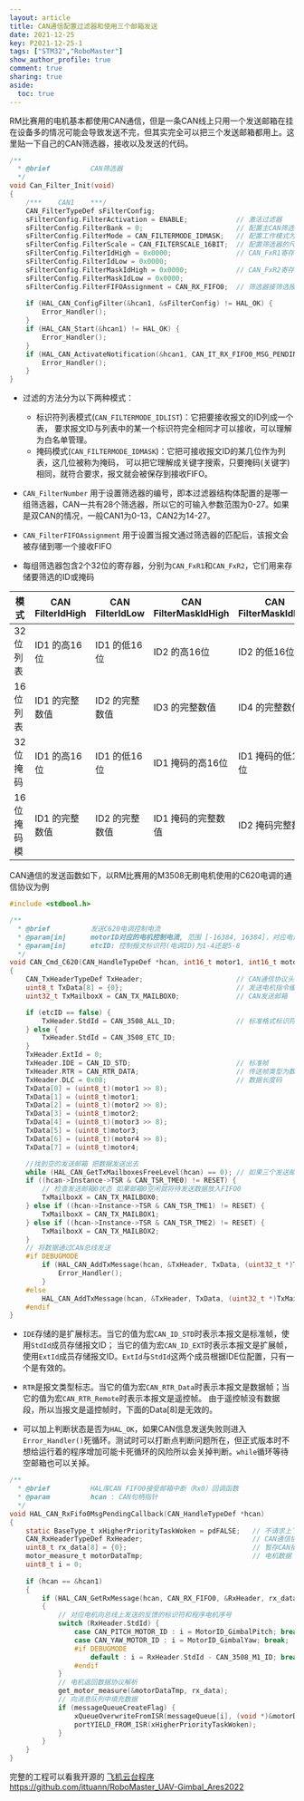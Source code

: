 ```yaml
---
layout: article
title: CAN通信配置过滤器和使用三个邮箱发送
date: 2021-12-25
key: P2021-12-25-1
tags: ["STM32","RoboMaster"]
show_author_profile: true
comment: true
sharing: true
aside:
  toc: true
---
```


RM比赛用的电机基本都使用CAN通信，但是一条CAN线上只用一个发送邮箱在挂在设备多的情况可能会导致发送不完，但其实完全可以把三个发送邮箱都用上。这里贴一下自己的CAN筛选器，接收以及发送的代码。

<!--more-->

```c
/**
  * @brief          CAN筛选器
  */
void Can_Filter_Init(void)
{
	/***	CAN1	***/
    CAN_FilterTypeDef sFilterConfig;
	sFilterConfig.FilterActivation = ENABLE;			// 激活过滤器
	sFilterConfig.FilterBank = 0;						// 配置主CAN筛选器组编号
	sFilterConfig.FilterMode = CAN_FILTERMODE_IDMASK;	// 配置工作模式为列表模式
	sFilterConfig.FilterScale = CAN_FILTERSCALE_16BIT;	// 配置筛选器的尺度为16位长
	sFilterConfig.FilterIdHigh = 0x0000;				// CAN_FxR1寄存器
	sFilterConfig.FilterIdLow = 0x0000;
	sFilterConfig.FilterMaskIdHigh = 0x0000;			// CAN_FxR2寄存器
	sFilterConfig.FilterMaskIdLow = 0x0000;
	sFilterConfig.FilterFIFOAssignment = CAN_RX_FIFO0;	// 筛选器接筛选报文关联到FIFO0
	
	if (HAL_CAN_ConfigFilter(&hcan1, &sFilterConfig) != HAL_OK) {						// 配置CAN1接收筛选过滤器
		Error_Handler();
	}
	if (HAL_CAN_Start(&hcan1) != HAL_OK) {												// 开启CAN1
		Error_Handler();
	}
	if (HAL_CAN_ActivateNotification(&hcan1, CAN_IT_RX_FIFO0_MSG_PENDING) != HAL_OK) {	// 开启CAN1的FIFO0接收中断
		Error_Handler();
	}
}
```

- 过滤的方法分为以下两种模式：
  - 标识符列表模式(`CAN_FILTERMODE_IDLIST`)：它把要接收报文的ID列成一个表， 要求报文ID与列表中的某一个标识符完全相同才可以接收，可以理解为白名单管理。
  - 掩码模式(`CAN_FILTERMODE_IDMASK`)：它把可接收报文ID的某几位作为列表，这几位被称为掩码， 可以把它理解成关键字搜索，只要掩码(关键字)相同，就符合要求，报文就会被保存到接收FIFO。
- `CAN_FilterNumber` 用于设置筛选器的编号，即本过滤器结构体配置的是哪一组筛选器，CAN一共有28个筛选器，所以它的可输入参数范围为0-27。如果是双CAN的情况，一般CAN1为0-13，CAN2为14-27。
- `CAN_FilterFIFOAssignment` 用于设置当报文通过筛选器的匹配后，该报文会被存储到哪一个接收FIFO

- 每组筛选器包含2个32位的寄存器，分别为`CAN_FxR1`和`CAN_FxR2`，它们用来存储要筛选的ID或掩码

| 模式       | CAN FilterldHigh | CAN FilterldLow | CAN FilterMaskIdHigh | CAN FilterMaskIdLow |
| ---------- | ---------------- | --------------- | -------------------- | ------------------- |
| 32位列表   | ID1 的高16位     | ID1 的低16位    | ID2 的高16位         | ID2 的低16位        |
| 16位列表   | ID1 的完整数值   | ID2 的完整数值  | ID3 的完整数值       | ID4 的完整数值      |
| 32位掩码   | ID1 的高16位     | ID1 的低16位    | ID1 掩码的高16位     | ID1 掩码的低16位    |
| 16位掩码模 | ID1 的完整数值   | ID2 的完整数值  | ID1 掩码的完整数值   | ID2 掩码完整数值    |

CAN通信的发送函数如下，以RM比赛用的M3508无刷电机使用的C620电调的通信协议为例

```c
#include <stdbool.h>

/**
  * @brief          发送C620电调控制电流
  * @param[in]		motorID对应的电机控制电流, 范围 [-16384, 16384]，对应电调输出的转矩电流范围 [-20A, 20A]
  * @param[in]      etcID: 控制报文标识符(电调ID)为1-4还是5-8
  */
void CAN_Cmd_C620(CAN_HandleTypeDef *hcan, int16_t motor1, int16_t motor2, int16_t motor3, int16_t motor4, bool_t etcID)
{
	CAN_TxHeaderTypeDef TxHeader;						// CAN通信协议头
	uint8_t TxData[8] = {0};							// 发送电机指令缓存
	uint32_t TxMailboxX = CAN_TX_MAILBOX0;				// CAN发送邮箱

	if (etcID == false) {
		TxHeader.StdId = CAN_3508_ALL_ID;				// 标准格式标识符ID
	} else {
		TxHeader.StdId = CAN_3508_ETC_ID;
	}
	TxHeader.ExtId = 0;
	TxHeader.IDE = CAN_ID_STD;							// 标准帧
	TxHeader.RTR = CAN_RTR_DATA;						// 传送帧类型为数据帧
	TxHeader.DLC = 0x08;								// 数据长度码
	TxData[0] = (uint8_t)(motor1 >> 8);
	TxData[1] = (uint8_t)motor1;
	TxData[2] = (uint8_t)(motor2 >> 8);
	TxData[3] = (uint8_t)motor2;
	TxData[4] = (uint8_t)(motor3 >> 8);
	TxData[5] = (uint8_t)motor3;
	TxData[6] = (uint8_t)(motor4 >> 8);
	TxData[7] = (uint8_t)motor4;

	//找到空的发送邮箱 把数据发送出去
	while (HAL_CAN_GetTxMailboxesFreeLevel(hcan) == 0);	// 如果三个发送邮箱都阻塞了就等待直到其中某个邮箱空闲
	if ((hcan->Instance->TSR & CAN_TSR_TME0) != RESET) {
		// 检查发送邮箱0状态 如果邮箱0空闲就将待发送数据放入FIFO0
		TxMailboxX = CAN_TX_MAILBOX0;
	} else if ((hcan->Instance->TSR & CAN_TSR_TME1) != RESET) {
		TxMailboxX = CAN_TX_MAILBOX1;
	} else if ((hcan->Instance->TSR & CAN_TSR_TME2) != RESET) {
		TxMailboxX = CAN_TX_MAILBOX2;
	}
	// 将数据通过CAN总线发送
	#if DEBUGMODE
		if (HAL_CAN_AddTxMessage(hcan, &TxHeader, TxData, (uint32_t *)TxMailboxX) != HAL_OK) {
			Error_Handler();
		}
	#else
		HAL_CAN_AddTxMessage(hcan, &TxHeader, TxData, (uint32_t *)TxMailboxX);
	#endif
}
```

- `IDE`存储的是扩展标志。当它的值为宏`CAN_ID_STD`时表示本报文是标准帧，使用`StdId`成员存储报文ID； 当它的值为宏`CAN_ID_EXT`时表示本报文是扩展帧，使用`ExtId`成员存储报文ID。`ExtId`与`StdId`这两个成员根据IDE位配置，只有一个是有效的。

- `RTR`是报文类型标志。当它的值为宏`CAN_RTR_Data`时表示本报文是数据帧；当它的值为宏`CAN_RTR_Remote`时表示本报文是遥控帧。 由于遥控帧没有数据段，所以当报文是遥控帧时，下面的Data[8]是无效的。
- 可以加上判断状态是否为`HAL_OK`，如果CAN信息发送失败则进入`Error_Handler()`死循环。测试时可以打断点判断问题所在，但正式版本时不想给运行着的程序增加可能卡死循环的风险所以会关掉判断。`while`循环等待空邮箱也可以关掉。

```c
/**
  * @brief			HAL库CAN FIFO0接受邮箱中断（Rx0）回调函数
  * @param			hcan : CAN句柄指针
  */
void HAL_CAN_RxFifo0MsgPendingCallback(CAN_HandleTypeDef *hcan)
{
    static BaseType_t xHigherPriorityTaskWoken = pdFALSE;	// 不请求上下文切换
	CAN_RxHeaderTypeDef RxHeader;							// CAN通信协议头
	uint8_t rx_data[8] = {0};								// 暂存CAN接收数据
	motor_measure_t motorDataTmp;							// 电机数据
	uint8_t i = 0;
	
	if (hcan == &hcan1)
	{
		if (HAL_CAN_GetRxMessage(hcan, CAN_RX_FIFO0, &RxHeader, rx_data) == HAL_OK)	// 接收CAN总线上发送来的数据
		{
			// 对应电机向总线上发送的反馈的标识符和程序电机序号
            switch (RxHeader.StdId) {
                case CAN_PITCH_MOTOR_ID : i = MotorID_GimbalPitch; break;
                case CAN_YAW_MOTOR_ID : i = MotorID_GimbalYaw; break;
				#if DEBUGMODE
                	default : i = RxHeader.StdId - CAN_3508_M1_ID; break;
				#endif
            }
            // 电机返回数据协议解析
            get_motor_measure(&motorDataTmp, rx_data);
            // 向消息队列中填充数据
            if (messageQueueCreateFlag) {
                xQueueOverwriteFromISR(messageQueue[i], (void *)&motorDataTmp, &xHigherPriorityTaskWoken);
                portYIELD_FROM_ISR(xHigherPriorityTaskWoken);
            }
		}
	}
}
```

完整的工程可以看我开源的 [飞机云台程序](https://github.com/ittuann/RoboMaster_UAV-Gimbal_Ares2022) <https://github.com/ittuann/RoboMaster_UAV-Gimbal_Ares2022>
